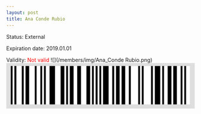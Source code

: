```yaml
---
layout: post
title: Ana Conde Rubio
---
```


Status: External

Expiration date: 2019.01.01

Validity: <font color="red"> Not valid</font> 
![](/members/img/Ana_Conde Rubio.png)
![](/members/img/bar.png)
